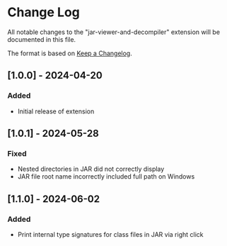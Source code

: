 # Change Log

All notable changes to the "jar-viewer-and-decompiler" extension will be documented in this file.

The format is based on [Keep a Changelog](https://keepachangelog.com/en/1.1.0/).

## [1.0.0] - 2024-04-20

### Added
- Initial release of extension

## [1.0.1] - 2024-05-28

### Fixed
- Nested directories in JAR did not correctly display 
- JAR file root name incorrectly included full path on Windows

## [1.1.0] - 2024-06-02

### Added
- Print internal type signatures for class files in JAR via right click